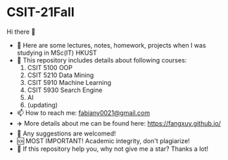 # CSIT-21Fall
Hi there 👋


- 🔭 Here are some lectures, notes, homework, projects when I was studying in MSc(IT) HKUST
- 📝 This repository includes details about following courses:
  1. CSIT 5100 OOP
  2. CSIT 5210 Data Mining
  3. CSIT 5910 Machine Learning
  4. CSIT 5930 Search Engine
  5. AI
  6. (updating)
- 📫 How to reach me: fabiany0021@gmail.com
- ✈️ More details about me can be found here: https://fangxuy.github.io/
- 🚡 Any suggestions are welcomed!
- 🆘 MOST IMPORTANT! Academic integrity, don't plagiarize!
- 🤙 If this repository help you, why not give me a star? Thanks a lot!


